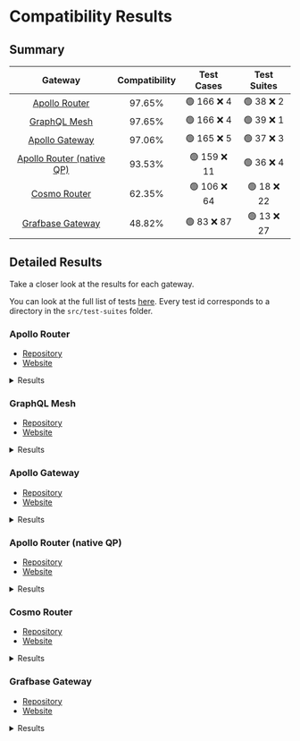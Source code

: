 # Compatibility Results

## Summary

|                           Gateway                           | Compatibility |  Test Cases  | Test Suites |
| :---------------------------------------------------------: | :-----------: | :----------: | :---------: |
|       [Apollo Router](https://www.apollographql.com/)       |    97.65%     | 🟢 166 ❌ 4  | 🟢 38 ❌ 2  |
|     [GraphQL Mesh](https://the-guild.dev/graphql/mesh)      |    97.65%     | 🟢 166 ❌ 4  | 🟢 39 ❌ 1  |
|      [Apollo Gateway](https://www.apollographql.com/)       |    97.06%     | 🟢 165 ❌ 5  | 🟢 37 ❌ 3  |
| [Apollo Router (native QP)](https://www.apollographql.com/) |    93.53%     | 🟢 159 ❌ 11 | 🟢 36 ❌ 4  |
|           [Cosmo Router](https://wundergraph.com)           |    62.35%     | 🟢 106 ❌ 64 | 🟢 18 ❌ 22 |
|          [Grafbase Gateway](https://grafbase.com)           |    48.82%     | 🟢 83 ❌ 87  | 🟢 13 ❌ 27 |

## Detailed Results

Take a closer look at the results for each gateway.

You can look at the full list of tests [here](./src/test-suites/). Every test id corresponds to a directory in the `src/test-suites` folder.

<a id="router"></a>

### Apollo Router

- [Repository](https://github.com/apollographql/router)
- [Website](https://www.apollographql.com/)

<details>
<summary>Results</summary>
<a href="./src/test-suites/abstract-types">abstract-types</a>
<pre>🟢🟢🟢🟢🟢🟢🟢🟢🟢🟢🟢🟢🟢🟢🟢🟢🟢</pre>
<a href="./src/test-suites/child-type-mismatch">child-type-mismatch</a>
<pre>🟢🟢🟢🟢</pre>
<a href="./src/test-suites/circular-reference-interface">circular-reference-interface</a>
<pre>🟢🟢</pre>
<a href="./src/test-suites/complex-entity-call">complex-entity-call</a>
<pre>🟢</pre>
<a href="./src/test-suites/corrupted-supergraph-node-id">corrupted-supergraph-node-id</a>
<pre>🟢🟢🟢🟢🟢🟢🟢🟢🟢🟢</pre>
<a href="./src/test-suites/enum-intersection">enum-intersection</a>
<pre>🟢🟢🟢🟢🟢</pre>
<a href="./src/test-suites/fed1-external-extends">fed1-external-extends</a>
<pre>🟢🟢</pre>
<a href="./src/test-suites/fed1-external-extends-resolvable">fed1-external-extends-resolvable</a>
<pre>🟢</pre>
<a href="./src/test-suites/fed1-external-extension">fed1-external-extension</a>
<pre>🟢🟢</pre>
<a href="./src/test-suites/fed2-external-extends">fed2-external-extends</a>
<pre>🟢🟢</pre>
<a href="./src/test-suites/fed2-external-extension">fed2-external-extension</a>
<pre>🟢🟢</pre>
<a href="./src/test-suites/include-skip">include-skip</a>
<pre>🟢🟢🟢🟢</pre>
<a href="./src/test-suites/input-object-intersection">input-object-intersection</a>
<pre>🟢🟢🟢</pre>
<a href="./src/test-suites/interface-object-with-requires">interface-object-with-requires</a>
<pre>🟢🟢🟢🟢🟢🟢🟢</pre>
<a href="./src/test-suites/keys-mashup">keys-mashup</a>
<pre>❌</pre>
<a href="./src/test-suites/mutations">mutations</a>
<pre>🟢🟢🟢</pre>
<a href="./src/test-suites/mysterious-external">mysterious-external</a>
<pre>🟢🟢</pre>
<a href="./src/test-suites/nested-provides">nested-provides</a>
<pre>🟢🟢</pre>
<a href="./src/test-suites/node">node</a>
<pre>🟢</pre>
<a href="./src/test-suites/non-resolvable-interface-object">non-resolvable-interface-object</a>
<pre>🟢🟢🟢🟢🟢🟢🟢</pre>
<a href="./src/test-suites/override-type-interface">override-type-interface</a>
<pre>🟢🟢🟢🟢</pre>
<a href="./src/test-suites/override-with-requires">override-with-requires</a>
<pre>🟢🟢🟢🟢</pre>
<a href="./src/test-suites/parent-entity-call">parent-entity-call</a>
<pre>🟢</pre>
<a href="./src/test-suites/parent-entity-call-complex">parent-entity-call-complex</a>
<pre>🟢</pre>
<a href="./src/test-suites/provides-on-interface">provides-on-interface</a>
<pre>🟢🟢</pre>
<a href="./src/test-suites/provides-on-union">provides-on-union</a>
<pre>🟢🟢</pre>
<a href="./src/test-suites/requires-interface">requires-interface</a>
<pre>🟢🟢🟢🟢🟢</pre>
<a href="./src/test-suites/requires-requires">requires-requires</a>
<pre>🟢🟢🟢🟢🟢</pre>
<a href="./src/test-suites/requires-with-argument">requires-with-argument</a>
<pre>🟢🟢❌❌❌</pre>
<a href="./src/test-suites/requires-with-fragments">requires-with-fragments</a>
<pre>🟢🟢🟢🟢🟢🟢</pre>
<a href="./src/test-suites/shared-root">shared-root</a>
<pre>🟢🟢</pre>
<a href="./src/test-suites/simple-entity-call">simple-entity-call</a>
<pre>🟢</pre>
<a href="./src/test-suites/simple-inaccessible">simple-inaccessible</a>
<pre>🟢🟢🟢🟢</pre>
<a href="./src/test-suites/simple-interface-object">simple-interface-object</a>
<pre>🟢🟢🟢🟢🟢🟢🟢🟢🟢🟢🟢🟢🟢</pre>
<a href="./src/test-suites/simple-override">simple-override</a>
<pre>🟢🟢</pre>
<a href="./src/test-suites/simple-requires-provides">simple-requires-provides</a>
<pre>🟢🟢🟢🟢🟢🟢🟢🟢🟢🟢🟢🟢</pre>
<a href="./src/test-suites/typename">typename</a>
<pre>🟢🟢🟢🟢🟢🟢</pre>
<a href="./src/test-suites/unavailable-override">unavailable-override</a>
<pre>🟢🟢</pre>
<a href="./src/test-suites/union-interface-distributed">union-interface-distributed</a>
<pre>🟢🟢🟢🟢🟢🟢🟢</pre>
<a href="./src/test-suites/union-intersection">union-intersection</a>
<pre>🟢🟢🟢🟢🟢🟢🟢🟢</pre>
</details>

<a id="mesh"></a>

### GraphQL Mesh

- [Repository](https://github.com/Urigo/graphql-mesh)
- [Website](https://the-guild.dev/graphql/mesh)

<details>
<summary>Results</summary>
<a href="./src/test-suites/abstract-types">abstract-types</a>
<pre>🟢🟢🟢🟢🟢🟢🟢🟢🟢🟢🟢🟢🟢🟢🟢🟢🟢</pre>
<a href="./src/test-suites/child-type-mismatch">child-type-mismatch</a>
<pre>🟢🟢🟢🟢</pre>
<a href="./src/test-suites/circular-reference-interface">circular-reference-interface</a>
<pre>🟢🟢</pre>
<a href="./src/test-suites/complex-entity-call">complex-entity-call</a>
<pre>🟢</pre>
<a href="./src/test-suites/corrupted-supergraph-node-id">corrupted-supergraph-node-id</a>
<pre>🟢🟢🟢🟢🟢🟢🟢🟢🟢🟢</pre>
<a href="./src/test-suites/enum-intersection">enum-intersection</a>
<pre>🟢🟢🟢🟢🟢</pre>
<a href="./src/test-suites/fed1-external-extends">fed1-external-extends</a>
<pre>🟢🟢</pre>
<a href="./src/test-suites/fed1-external-extends-resolvable">fed1-external-extends-resolvable</a>
<pre>🟢</pre>
<a href="./src/test-suites/fed1-external-extension">fed1-external-extension</a>
<pre>🟢🟢</pre>
<a href="./src/test-suites/fed2-external-extends">fed2-external-extends</a>
<pre>🟢🟢</pre>
<a href="./src/test-suites/fed2-external-extension">fed2-external-extension</a>
<pre>🟢🟢</pre>
<a href="./src/test-suites/include-skip">include-skip</a>
<pre>🟢🟢🟢🟢</pre>
<a href="./src/test-suites/input-object-intersection">input-object-intersection</a>
<pre>🟢🟢🟢</pre>
<a href="./src/test-suites/interface-object-with-requires">interface-object-with-requires</a>
<pre>🟢🟢🟢🟢🟢🟢🟢</pre>
<a href="./src/test-suites/keys-mashup">keys-mashup</a>
<pre>🟢</pre>
<a href="./src/test-suites/mutations">mutations</a>
<pre>🟢🟢🟢</pre>
<a href="./src/test-suites/mysterious-external">mysterious-external</a>
<pre>🟢🟢</pre>
<a href="./src/test-suites/nested-provides">nested-provides</a>
<pre>🟢🟢</pre>
<a href="./src/test-suites/node">node</a>
<pre>🟢</pre>
<a href="./src/test-suites/non-resolvable-interface-object">non-resolvable-interface-object</a>
<pre>🟢🟢🟢🟢🟢🟢🟢</pre>
<a href="./src/test-suites/override-type-interface">override-type-interface</a>
<pre>🟢🟢🟢🟢</pre>
<a href="./src/test-suites/override-with-requires">override-with-requires</a>
<pre>🟢🟢🟢🟢</pre>
<a href="./src/test-suites/parent-entity-call">parent-entity-call</a>
<pre>🟢</pre>
<a href="./src/test-suites/parent-entity-call-complex">parent-entity-call-complex</a>
<pre>🟢</pre>
<a href="./src/test-suites/provides-on-interface">provides-on-interface</a>
<pre>🟢🟢</pre>
<a href="./src/test-suites/provides-on-union">provides-on-union</a>
<pre>🟢🟢</pre>
<a href="./src/test-suites/requires-interface">requires-interface</a>
<pre>🟢🟢🟢🟢🟢</pre>
<a href="./src/test-suites/requires-requires">requires-requires</a>
<pre>🟢🟢🟢🟢🟢</pre>
<a href="./src/test-suites/requires-with-argument">requires-with-argument</a>
<pre>🟢❌❌❌❌</pre>
<a href="./src/test-suites/requires-with-fragments">requires-with-fragments</a>
<pre>🟢🟢🟢🟢🟢🟢</pre>
<a href="./src/test-suites/shared-root">shared-root</a>
<pre>🟢🟢</pre>
<a href="./src/test-suites/simple-entity-call">simple-entity-call</a>
<pre>🟢</pre>
<a href="./src/test-suites/simple-inaccessible">simple-inaccessible</a>
<pre>🟢🟢🟢🟢</pre>
<a href="./src/test-suites/simple-interface-object">simple-interface-object</a>
<pre>🟢🟢🟢🟢🟢🟢🟢🟢🟢🟢🟢🟢🟢</pre>
<a href="./src/test-suites/simple-override">simple-override</a>
<pre>🟢🟢</pre>
<a href="./src/test-suites/simple-requires-provides">simple-requires-provides</a>
<pre>🟢🟢🟢🟢🟢🟢🟢🟢🟢🟢🟢🟢</pre>
<a href="./src/test-suites/typename">typename</a>
<pre>🟢🟢🟢🟢🟢🟢</pre>
<a href="./src/test-suites/unavailable-override">unavailable-override</a>
<pre>🟢🟢</pre>
<a href="./src/test-suites/union-interface-distributed">union-interface-distributed</a>
<pre>🟢🟢🟢🟢🟢🟢🟢</pre>
<a href="./src/test-suites/union-intersection">union-intersection</a>
<pre>🟢🟢🟢🟢🟢🟢🟢🟢</pre>
</details>

<a id="apollo-gateway"></a>

### Apollo Gateway

- [Repository](https://github.com/apollographql/federation)
- [Website](https://www.apollographql.com/)

<details>
<summary>Results</summary>
<a href="./src/test-suites/abstract-types">abstract-types</a>
<pre>🟢🟢🟢🟢🟢🟢🟢🟢🟢🟢🟢🟢🟢🟢🟢🟢🟢</pre>
<a href="./src/test-suites/child-type-mismatch">child-type-mismatch</a>
<pre>🟢🟢🟢🟢</pre>
<a href="./src/test-suites/circular-reference-interface">circular-reference-interface</a>
<pre>🟢🟢</pre>
<a href="./src/test-suites/complex-entity-call">complex-entity-call</a>
<pre>🟢</pre>
<a href="./src/test-suites/corrupted-supergraph-node-id">corrupted-supergraph-node-id</a>
<pre>🟢🟢🟢🟢🟢🟢🟢🟢🟢🟢</pre>
<a href="./src/test-suites/enum-intersection">enum-intersection</a>
<pre>🟢🟢🟢🟢🟢</pre>
<a href="./src/test-suites/fed1-external-extends">fed1-external-extends</a>
<pre>🟢🟢</pre>
<a href="./src/test-suites/fed1-external-extends-resolvable">fed1-external-extends-resolvable</a>
<pre>🟢</pre>
<a href="./src/test-suites/fed1-external-extension">fed1-external-extension</a>
<pre>🟢🟢</pre>
<a href="./src/test-suites/fed2-external-extends">fed2-external-extends</a>
<pre>🟢🟢</pre>
<a href="./src/test-suites/fed2-external-extension">fed2-external-extension</a>
<pre>🟢🟢</pre>
<a href="./src/test-suites/include-skip">include-skip</a>
<pre>🟢🟢🟢🟢</pre>
<a href="./src/test-suites/input-object-intersection">input-object-intersection</a>
<pre>🟢🟢🟢</pre>
<a href="./src/test-suites/interface-object-with-requires">interface-object-with-requires</a>
<pre>🟢🟢🟢🟢🟢🟢🟢</pre>
<a href="./src/test-suites/keys-mashup">keys-mashup</a>
<pre>❌</pre>
<a href="./src/test-suites/mutations">mutations</a>
<pre>🟢🟢🟢</pre>
<a href="./src/test-suites/mysterious-external">mysterious-external</a>
<pre>🟢🟢</pre>
<a href="./src/test-suites/nested-provides">nested-provides</a>
<pre>🟢🟢</pre>
<a href="./src/test-suites/node">node</a>
<pre>🟢</pre>
<a href="./src/test-suites/non-resolvable-interface-object">non-resolvable-interface-object</a>
<pre>🟢❌🟢🟢🟢🟢🟢</pre>
<a href="./src/test-suites/override-type-interface">override-type-interface</a>
<pre>🟢🟢🟢🟢</pre>
<a href="./src/test-suites/override-with-requires">override-with-requires</a>
<pre>🟢🟢🟢🟢</pre>
<a href="./src/test-suites/parent-entity-call">parent-entity-call</a>
<pre>🟢</pre>
<a href="./src/test-suites/parent-entity-call-complex">parent-entity-call-complex</a>
<pre>🟢</pre>
<a href="./src/test-suites/provides-on-interface">provides-on-interface</a>
<pre>🟢🟢</pre>
<a href="./src/test-suites/provides-on-union">provides-on-union</a>
<pre>🟢🟢</pre>
<a href="./src/test-suites/requires-interface">requires-interface</a>
<pre>🟢🟢🟢🟢🟢</pre>
<a href="./src/test-suites/requires-requires">requires-requires</a>
<pre>🟢🟢🟢🟢🟢</pre>
<a href="./src/test-suites/requires-with-argument">requires-with-argument</a>
<pre>🟢🟢❌❌❌</pre>
<a href="./src/test-suites/requires-with-fragments">requires-with-fragments</a>
<pre>🟢🟢🟢🟢🟢🟢</pre>
<a href="./src/test-suites/shared-root">shared-root</a>
<pre>🟢🟢</pre>
<a href="./src/test-suites/simple-entity-call">simple-entity-call</a>
<pre>🟢</pre>
<a href="./src/test-suites/simple-inaccessible">simple-inaccessible</a>
<pre>🟢🟢🟢🟢</pre>
<a href="./src/test-suites/simple-interface-object">simple-interface-object</a>
<pre>🟢🟢🟢🟢🟢🟢🟢🟢🟢🟢🟢🟢🟢</pre>
<a href="./src/test-suites/simple-override">simple-override</a>
<pre>🟢🟢</pre>
<a href="./src/test-suites/simple-requires-provides">simple-requires-provides</a>
<pre>🟢🟢🟢🟢🟢🟢🟢🟢🟢🟢🟢🟢</pre>
<a href="./src/test-suites/typename">typename</a>
<pre>🟢🟢🟢🟢🟢🟢</pre>
<a href="./src/test-suites/unavailable-override">unavailable-override</a>
<pre>🟢🟢</pre>
<a href="./src/test-suites/union-interface-distributed">union-interface-distributed</a>
<pre>🟢🟢🟢🟢🟢🟢🟢</pre>
<a href="./src/test-suites/union-intersection">union-intersection</a>
<pre>🟢🟢🟢🟢🟢🟢🟢🟢</pre>
</details>

<a id="router-native"></a>

### Apollo Router (native QP)

- [Repository](https://github.com/apollographql/router)
- [Website](https://www.apollographql.com/)

<details>
<summary>Results</summary>
<a href="./src/test-suites/abstract-types">abstract-types</a>
<pre>🟢🟢🟢🟢🟢🟢🟢🟢🟢🟢🟢🟢🟢🟢❌🟢🟢</pre>
<a href="./src/test-suites/child-type-mismatch">child-type-mismatch</a>
<pre>🟢🟢🟢🟢</pre>
<a href="./src/test-suites/circular-reference-interface">circular-reference-interface</a>
<pre>🟢🟢</pre>
<a href="./src/test-suites/complex-entity-call">complex-entity-call</a>
<pre>🟢</pre>
<a href="./src/test-suites/corrupted-supergraph-node-id">corrupted-supergraph-node-id</a>
<pre>🟢🟢🟢🟢🟢🟢🟢🟢🟢🟢</pre>
<a href="./src/test-suites/enum-intersection">enum-intersection</a>
<pre>🟢🟢🟢🟢🟢</pre>
<a href="./src/test-suites/fed1-external-extends">fed1-external-extends</a>
<pre>🟢🟢</pre>
<a href="./src/test-suites/fed1-external-extends-resolvable">fed1-external-extends-resolvable</a>
<pre>🟢</pre>
<a href="./src/test-suites/fed1-external-extension">fed1-external-extension</a>
<pre>🟢🟢</pre>
<a href="./src/test-suites/fed2-external-extends">fed2-external-extends</a>
<pre>🟢🟢</pre>
<a href="./src/test-suites/fed2-external-extension">fed2-external-extension</a>
<pre>🟢🟢</pre>
<a href="./src/test-suites/include-skip">include-skip</a>
<pre>🟢🟢🟢🟢</pre>
<a href="./src/test-suites/input-object-intersection">input-object-intersection</a>
<pre>🟢🟢🟢</pre>
<a href="./src/test-suites/interface-object-with-requires">interface-object-with-requires</a>
<pre>🟢🟢🟢🟢🟢🟢🟢</pre>
<a href="./src/test-suites/keys-mashup">keys-mashup</a>
<pre>❌</pre>
<a href="./src/test-suites/mutations">mutations</a>
<pre>🟢🟢🟢</pre>
<a href="./src/test-suites/mysterious-external">mysterious-external</a>
<pre>🟢🟢</pre>
<a href="./src/test-suites/nested-provides">nested-provides</a>
<pre>🟢🟢</pre>
<a href="./src/test-suites/node">node</a>
<pre>🟢</pre>
<a href="./src/test-suites/non-resolvable-interface-object">non-resolvable-interface-object</a>
<pre>🟢🟢🟢🟢🟢🟢🟢</pre>
<a href="./src/test-suites/override-type-interface">override-type-interface</a>
<pre>🟢🟢🟢🟢</pre>
<a href="./src/test-suites/override-with-requires">override-with-requires</a>
<pre>🟢🟢🟢🟢</pre>
<a href="./src/test-suites/parent-entity-call">parent-entity-call</a>
<pre>🟢</pre>
<a href="./src/test-suites/parent-entity-call-complex">parent-entity-call-complex</a>
<pre>🟢</pre>
<a href="./src/test-suites/provides-on-interface">provides-on-interface</a>
<pre>🟢🟢</pre>
<a href="./src/test-suites/provides-on-union">provides-on-union</a>
<pre>🟢🟢</pre>
<a href="./src/test-suites/requires-interface">requires-interface</a>
<pre>🟢🟢🟢🟢🟢</pre>
<a href="./src/test-suites/requires-requires">requires-requires</a>
<pre>🟢🟢🟢🟢🟢</pre>
<a href="./src/test-suites/requires-with-argument">requires-with-argument</a>
<pre>🟢❌❌❌❌</pre>
<a href="./src/test-suites/requires-with-fragments">requires-with-fragments</a>
<pre>🟢🟢🟢🟢🟢🟢</pre>
<a href="./src/test-suites/shared-root">shared-root</a>
<pre>🟢🟢</pre>
<a href="./src/test-suites/simple-entity-call">simple-entity-call</a>
<pre>🟢</pre>
<a href="./src/test-suites/simple-inaccessible">simple-inaccessible</a>
<pre>🟢🟢🟢🟢</pre>
<a href="./src/test-suites/simple-interface-object">simple-interface-object</a>
<pre>🟢❌🟢🟢❌❌❌🟢❌🟢🟢🟢🟢</pre>
<a href="./src/test-suites/simple-override">simple-override</a>
<pre>🟢🟢</pre>
<a href="./src/test-suites/simple-requires-provides">simple-requires-provides</a>
<pre>🟢🟢🟢🟢🟢🟢🟢🟢🟢🟢🟢🟢</pre>
<a href="./src/test-suites/typename">typename</a>
<pre>🟢🟢🟢🟢🟢🟢</pre>
<a href="./src/test-suites/unavailable-override">unavailable-override</a>
<pre>🟢🟢</pre>
<a href="./src/test-suites/union-interface-distributed">union-interface-distributed</a>
<pre>🟢🟢🟢🟢🟢🟢🟢</pre>
<a href="./src/test-suites/union-intersection">union-intersection</a>
<pre>🟢🟢🟢🟢🟢🟢🟢🟢</pre>
</details>

<a id="cosmo"></a>

### Cosmo Router

- [Repository](https://github.com/wundergraph/cosmo)
- [Website](https://wundergraph.com)

<details>
<summary>Results</summary>
<a href="./src/test-suites/abstract-types">abstract-types</a>
<pre>❌❌❌❌❌❌❌❌❌❌❌❌❌❌❌❌❌</pre>
<a href="./src/test-suites/child-type-mismatch">child-type-mismatch</a>
<pre>❌❌❌🟢</pre>
<a href="./src/test-suites/circular-reference-interface">circular-reference-interface</a>
<pre>🟢🟢</pre>
<a href="./src/test-suites/complex-entity-call">complex-entity-call</a>
<pre>❌</pre>
<a href="./src/test-suites/corrupted-supergraph-node-id">corrupted-supergraph-node-id</a>
<pre>❌🟢🟢🟢🟢❌🟢🟢🟢🟢</pre>
<a href="./src/test-suites/enum-intersection">enum-intersection</a>
<pre>🟢🟢❌🟢🟢</pre>
<a href="./src/test-suites/fed1-external-extends">fed1-external-extends</a>
<pre>🟢🟢</pre>
<a href="./src/test-suites/fed1-external-extends-resolvable">fed1-external-extends-resolvable</a>
<pre>❌</pre>
<a href="./src/test-suites/fed1-external-extension">fed1-external-extension</a>
<pre>🟢🟢</pre>
<a href="./src/test-suites/fed2-external-extends">fed2-external-extends</a>
<pre>🟢🟢</pre>
<a href="./src/test-suites/fed2-external-extension">fed2-external-extension</a>
<pre>🟢🟢</pre>
<a href="./src/test-suites/include-skip">include-skip</a>
<pre>🟢🟢🟢🟢</pre>
<a href="./src/test-suites/input-object-intersection">input-object-intersection</a>
<pre>🟢🟢🟢</pre>
<a href="./src/test-suites/interface-object-with-requires">interface-object-with-requires</a>
<pre>❌❌🟢🟢❌❌❌</pre>
<a href="./src/test-suites/keys-mashup">keys-mashup</a>
<pre>🟢</pre>
<a href="./src/test-suites/mutations">mutations</a>
<pre>🟢🟢❌</pre>
<a href="./src/test-suites/mysterious-external">mysterious-external</a>
<pre>🟢🟢</pre>
<a href="./src/test-suites/nested-provides">nested-provides</a>
<pre>❌❌</pre>
<a href="./src/test-suites/node">node</a>
<pre>🟢</pre>
<a href="./src/test-suites/non-resolvable-interface-object">non-resolvable-interface-object</a>
<pre>🟢🟢🟢🟢🟢🟢🟢</pre>
<a href="./src/test-suites/override-type-interface">override-type-interface</a>
<pre>🟢❌🟢🟢</pre>
<a href="./src/test-suites/override-with-requires">override-with-requires</a>
<pre>🟢🟢🟢🟢</pre>
<a href="./src/test-suites/parent-entity-call">parent-entity-call</a>
<pre>❌</pre>
<a href="./src/test-suites/parent-entity-call-complex">parent-entity-call-complex</a>
<pre>❌</pre>
<a href="./src/test-suites/provides-on-interface">provides-on-interface</a>
<pre>❌❌</pre>
<a href="./src/test-suites/provides-on-union">provides-on-union</a>
<pre>❌❌</pre>
<a href="./src/test-suites/requires-interface">requires-interface</a>
<pre>🟢🟢❌🟢🟢</pre>
<a href="./src/test-suites/requires-requires">requires-requires</a>
<pre>🟢🟢🟢🟢🟢</pre>
<a href="./src/test-suites/requires-with-argument">requires-with-argument</a>
<pre>❌❌❌❌❌</pre>
<a href="./src/test-suites/requires-with-fragments">requires-with-fragments</a>
<pre>❌❌❌❌❌❌</pre>
<a href="./src/test-suites/shared-root">shared-root</a>
<pre>🟢❌</pre>
<a href="./src/test-suites/simple-entity-call">simple-entity-call</a>
<pre>🟢</pre>
<a href="./src/test-suites/simple-inaccessible">simple-inaccessible</a>
<pre>🟢🟢🟢❌</pre>
<a href="./src/test-suites/simple-interface-object">simple-interface-object</a>
<pre>🟢🟢🟢🟢🟢🟢🟢🟢❌🟢🟢🟢🟢</pre>
<a href="./src/test-suites/simple-override">simple-override</a>
<pre>🟢🟢</pre>
<a href="./src/test-suites/simple-requires-provides">simple-requires-provides</a>
<pre>🟢🟢🟢🟢🟢🟢🟢🟢🟢🟢🟢🟢</pre>
<a href="./src/test-suites/typename">typename</a>
<pre>🟢🟢🟢🟢🟢🟢</pre>
<a href="./src/test-suites/unavailable-override">unavailable-override</a>
<pre>🟢🟢</pre>
<a href="./src/test-suites/union-interface-distributed">union-interface-distributed</a>
<pre>❌🟢🟢🟢🟢🟢🟢</pre>
<a href="./src/test-suites/union-intersection">union-intersection</a>
<pre>❌❌❌❌❌❌❌❌</pre>
</details>

<a id="grafbase"></a>

### Grafbase Gateway

- [Repository](https://github.com/grafbase/grafbase)
- [Website](https://grafbase.com)

<details>
<summary>Results</summary>
<a href="./src/test-suites/abstract-types">abstract-types</a>
<pre>🟢🟢❌🟢🟢❌❌❌❌❌❌❌❌❌❌❌❌</pre>
<a href="./src/test-suites/child-type-mismatch">child-type-mismatch</a>
<pre>❌❌❌🟢</pre>
<a href="./src/test-suites/circular-reference-interface">circular-reference-interface</a>
<pre>🟢🟢</pre>
<a href="./src/test-suites/complex-entity-call">complex-entity-call</a>
<pre>❌</pre>
<a href="./src/test-suites/corrupted-supergraph-node-id">corrupted-supergraph-node-id</a>
<pre>❌🟢❌🟢🟢❌🟢🟢🟢🟢</pre>
<a href="./src/test-suites/enum-intersection">enum-intersection</a>
<pre>🟢🟢❌🟢🟢</pre>
<a href="./src/test-suites/fed1-external-extends">fed1-external-extends</a>
<pre>🟢🟢</pre>
<a href="./src/test-suites/fed1-external-extends-resolvable">fed1-external-extends-resolvable</a>
<pre>❌</pre>
<a href="./src/test-suites/fed1-external-extension">fed1-external-extension</a>
<pre>🟢🟢</pre>
<a href="./src/test-suites/fed2-external-extends">fed2-external-extends</a>
<pre>🟢🟢</pre>
<a href="./src/test-suites/fed2-external-extension">fed2-external-extension</a>
<pre>🟢🟢</pre>
<a href="./src/test-suites/include-skip">include-skip</a>
<pre>❌❌❌❌</pre>
<a href="./src/test-suites/input-object-intersection">input-object-intersection</a>
<pre>🟢🟢🟢</pre>
<a href="./src/test-suites/interface-object-with-requires">interface-object-with-requires</a>
<pre>🟢🟢❌🟢❌❌❌</pre>
<a href="./src/test-suites/keys-mashup">keys-mashup</a>
<pre>❌</pre>
<a href="./src/test-suites/mutations">mutations</a>
<pre>🟢🟢🟢</pre>
<a href="./src/test-suites/mysterious-external">mysterious-external</a>
<pre>🟢🟢</pre>
<a href="./src/test-suites/nested-provides">nested-provides</a>
<pre>❌🟢</pre>
<a href="./src/test-suites/node">node</a>
<pre>🟢</pre>
<a href="./src/test-suites/non-resolvable-interface-object">non-resolvable-interface-object</a>
<pre>❌🟢❌🟢🟢🟢❌</pre>
<a href="./src/test-suites/override-type-interface">override-type-interface</a>
<pre>❌❌🟢🟢</pre>
<a href="./src/test-suites/override-with-requires">override-with-requires</a>
<pre>🟢❌❌❌</pre>
<a href="./src/test-suites/parent-entity-call">parent-entity-call</a>
<pre>❌</pre>
<a href="./src/test-suites/parent-entity-call-complex">parent-entity-call-complex</a>
<pre>❌</pre>
<a href="./src/test-suites/provides-on-interface">provides-on-interface</a>
<pre>❌❌</pre>
<a href="./src/test-suites/provides-on-union">provides-on-union</a>
<pre>❌❌</pre>
<a href="./src/test-suites/requires-interface">requires-interface</a>
<pre>❌❌❌❌❌</pre>
<a href="./src/test-suites/requires-requires">requires-requires</a>
<pre>❌❌❌❌❌</pre>
<a href="./src/test-suites/requires-with-argument">requires-with-argument</a>
<pre>🟢❌❌❌❌</pre>
<a href="./src/test-suites/requires-with-fragments">requires-with-fragments</a>
<pre>❌❌❌❌❌❌</pre>
<a href="./src/test-suites/shared-root">shared-root</a>
<pre>❌❌</pre>
<a href="./src/test-suites/simple-entity-call">simple-entity-call</a>
<pre>🟢</pre>
<a href="./src/test-suites/simple-inaccessible">simple-inaccessible</a>
<pre>🟢🟢❌❌</pre>
<a href="./src/test-suites/simple-interface-object">simple-interface-object</a>
<pre>🟢🟢❌🟢❌❌❌🟢❌❌❌❌❌</pre>
<a href="./src/test-suites/simple-override">simple-override</a>
<pre>🟢🟢</pre>
<a href="./src/test-suites/simple-requires-provides">simple-requires-provides</a>
<pre>🟢🟢🟢🟢🟢🟢🟢🟢🟢🟢❌❌</pre>
<a href="./src/test-suites/typename">typename</a>
<pre>🟢🟢🟢🟢🟢🟢</pre>
<a href="./src/test-suites/unavailable-override">unavailable-override</a>
<pre>🟢🟢</pre>
<a href="./src/test-suites/union-interface-distributed">union-interface-distributed</a>
<pre>❌❌🟢🟢🟢🟢🟢</pre>
<a href="./src/test-suites/union-intersection">union-intersection</a>
<pre>🟢🟢❌❌❌🟢🟢❌</pre>
</details>
